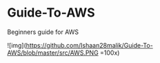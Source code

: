 # Guide-To-AWS
Beginners guide for AWS


![img](https://github.com/Ishaan28malik/Guide-To-AWS/blob/master/src/AWS.PNG =100x)
